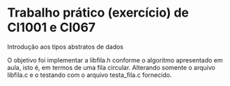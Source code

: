 # Trabalho prático (exercício) de CI1001 e CI067
Introdução aos tipos abstratos de dados

O objetivo foi implementar a libfila.h conforme o algoritmo apresentado em aula, isto é, em termos de uma fila circular.
Alterando somente o arquivo libfila.c e o testando com o arquivo testa_fila.c fornecido.